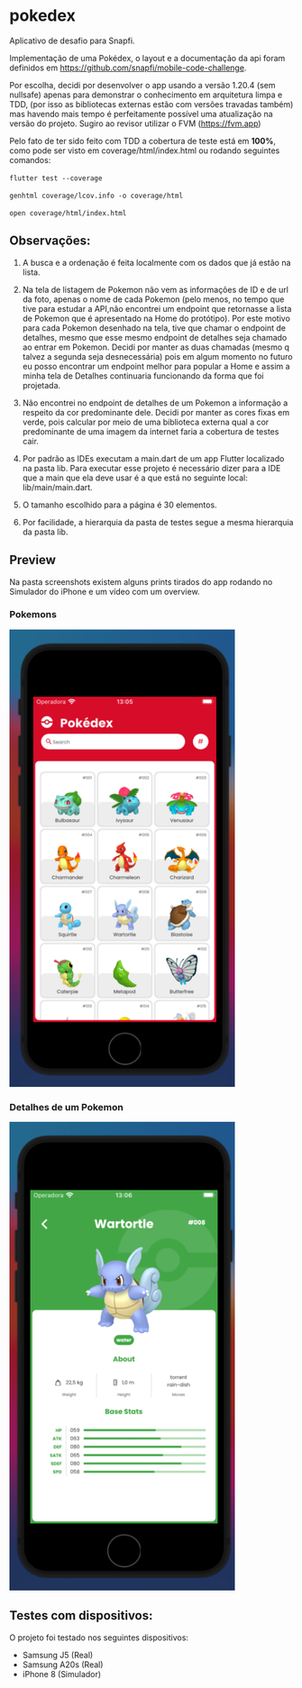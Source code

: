 # pokedex

Aplicativo de desafio para Snapfi.

Implementação de uma Pokédex, o layout e a documentação da api foram definidos em https://github.com/snapfi/mobile-code-challenge.

Por escolha, decidi por desenvolver o app usando a versão 1.20.4 (sem nullsafe) apenas para demonstrar o conhecimento em arquitetura limpa e TDD, (por isso as bibliotecas externas estão com versões travadas também) mas havendo mais tempo é perfeitamente possível uma atualização na versão do projeto. Sugiro ao revisor utilizar o FVM (https://fvm.app)

Pelo fato de ter sido feito com TDD a cobertura de teste está em **100%**, como pode ser visto em coverage/html/index.html ou rodando seguintes comandos:

`flutter test --coverage`

`genhtml coverage/lcov.info -o coverage/html`

`open coverage/html/index.html`

## Observações:
1. A busca e a ordenação é feita localmente com os dados que já estão na lista.

2. Na tela de listagem de Pokemon não vem as informações de ID e de url da foto, apenas o nome de cada Pokemon (pelo menos, no tempo que tive para estudar a API,não encontrei um endpoint que retornasse a lista de Pokemon que é apresentado na Home do protótipo). Por este motivo para cada Pokemon desenhado na tela, tive que chamar o endpoint de detalhes, mesmo que esse mesmo endpoint de detalhes  seja chamado ao entrar em Pokemon. Decidi por manter as duas chamadas (mesmo q talvez a segunda seja desnecessária) pois em algum momento no futuro eu posso encontrar um endpoint melhor para popular a Home e assim a minha tela de Detalhes continuaria funcionando da forma que foi projetada.

3. Não encontrei no endpoint de detalhes de um Pokemon a informação a respeito da cor predominante dele. Decidi por manter as cores fixas em verde, pois calcular por meio de uma biblioteca externa qual a cor predominante de uma imagem da internet faria a cobertura de testes cair.

4. Por padrão as IDEs executam a main.dart de um app Flutter localizado na pasta lib. Para executar esse projeto é necessário dizer para a IDE que a main que ela deve usar é a que está no seguinte local: lib/main/main.dart.

5. O tamanho escolhido para a página é 30 elementos.
6. Por facilidade, a hierarquia da pasta de testes segue a mesma hierarquia da pasta lib. 

## Preview

Na pasta screenshots existem alguns prints tirados do app rodando no Simulador do iPhone e um vídeo com um overview.
### Pokemons
<img src="/screenshots/pokemons_page.png" width="400" title="Home"/>

### Detalhes de um Pokemon
<img src="/screenshots/pokemon_details_page.png" width="400" title="Detalhes"/>

## Testes com dispositivos:
O projeto foi testado nos seguintes dispositivos:
- Samsung J5 (Real)
- Samsung A20s (Real)
- iPhone 8 (Simulador)
